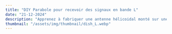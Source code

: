 ```yaml
---
title: "DIY Parabole pour recevoir des signaux en bande L"
date: "21-12-2024"
description: "Apprenez à fabriquer une antenne hélicoidal monté sur une parabole pour la bande L"
thumbnail: "/assets/img/thumbnail/dish_L.webp"
---
```

